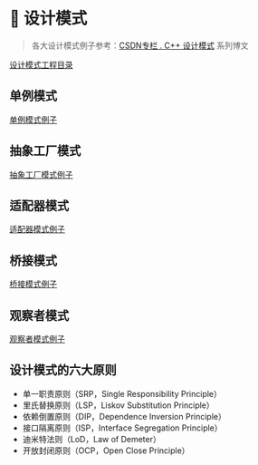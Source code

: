 # 📏 设计模式

> 各大设计模式例子参考：[CSDN专栏 . C++ 设计模式](https://blog.csdn.net/liang19890820/article/details/66974516) 系列博文

[设计模式工程目录](https://github.com/ZxfBugProgrammer/interview/blob/master/DesignPattern)

## 单例模式

[单例模式例子](https://github.com/ZxfBugProgrammer/interview/blob/master/DesignPattern/SingletonPattern)

## 抽象工厂模式

[抽象工厂模式例子](https://github.com/ZxfBugProgrammer/interview/blob/master/DesignPattern/AbstractFactoryPattern)

## 适配器模式

[适配器模式例子](https://github.com/ZxfBugProgrammer/interview/blob/master/DesignPattern/AdapterPattern)

## 桥接模式

[桥接模式例子](https://github.com/ZxfBugProgrammer/interview/blob/master/DesignPattern/BridgePattern)

## 观察者模式

[观察者模式例子](https://github.com/ZxfBugProgrammer/interview/blob/master/DesignPattern/ObserverPattern)

## 设计模式的六大原则

* 单一职责原则（SRP，Single Responsibility Principle）
* 里氏替换原则（LSP，Liskov Substitution Principle）
* 依赖倒置原则（DIP，Dependence Inversion Principle）
* 接口隔离原则（ISP，Interface Segregation Principle）
* 迪米特法则（LoD，Law of Demeter）
* 开放封闭原则（OCP，Open Close Principle）
